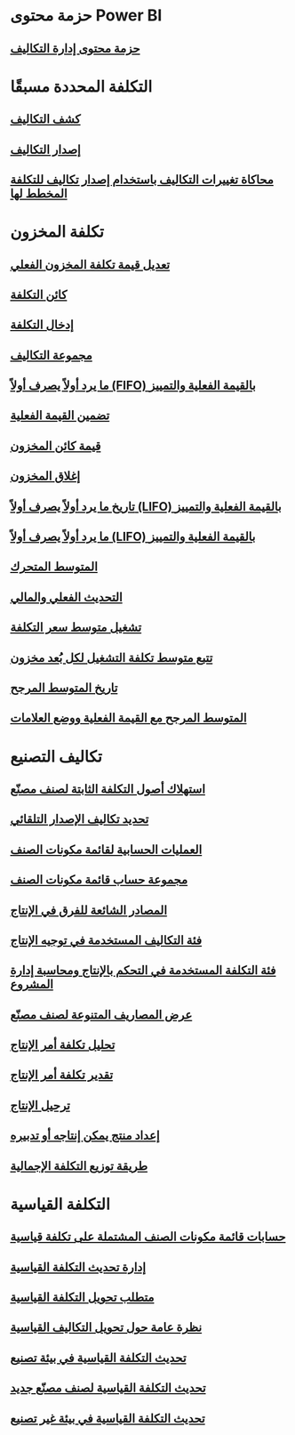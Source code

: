 # حزمة محتوى Power BI
## [حزمة محتوى إدارة التكاليف](/dynamics365/operations/dev-itpro/analytics/cost-management-content-pack?toc=/dynamics365/operations/supply-chain/toc.json)
# التكلفة المحددة مسبقًا
## [كشف التكاليف](costing-sheets.md)
## [إصدار التكاليف](costing-versions.md)
## [محاكاة تغييرات التكاليف باستخدام إصدار تكاليف للتكلفة المخطط لها](simulate-cost-changes-costing-version-planned-costs.md)
# تكلفة المخزون
## [تعديل قيمة تكلفة المخزون الفعلي](adjust-hand-inventory-cost-values.md)
## [كائن التكلفة](cost-object.md)
## [إدخال التكلفة](cost-entries.md)
## [مجموعة التكاليف](cost-groups.md)
## [ما يرد أولاً يصرف أولاً‬ (FIFO) بالقيمة الفعلية والتمييز](fifo-physical-value-marking.md)
## [تضمين القيمة الفعلية](include-physical-value.md)
## [قيمة كائن المخزون](physical-quantity.md)
## [إغلاق المخزون](inventory-close.md)
## [تاريخ ما يرد أولاً يصرف أولاً‬ (LIFO) بالقيمة الفعلية والتمييز](lifo-date-physical-value-marking.md)
## [ما يرد أولاً يصرف أولاً‬ (LIFO) بالقيمة الفعلية والتمييز](lifo-physical-value-marking.md)
## [المتوسط المتحرك](moving-average.md)
## [التحديث الفعلي والمالي](physical-financial-updates.md)
## [تشغيل متوسط سعر التكلفة](running-average-cost-price.md)
## [تتبع متوسط تكلفة التشغيل لكل بُعد مخزون](track-running-average-cost-per-inventory-dimension.md)
## [تاريخ المتوسط المرجح](weighted-average-date.md)
## [المتوسط المرجح مع القيمة الفعلية ووضع العلامات](weighted-average-physical-value-marking.md)
# تكاليف التصنيع
## [استهلاك أصول التكلفة الثابتة لصنف مصنّع](amortize-constant-costs-manufactured-item.md)
## [تحديد تكاليف الإصدار التلقائي](backflush-costing.md)
## [العمليات الحسابية لقائمة مكونات الصنف](bom-calculations.md)
## [مجموعة حساب قائمة مكونات الصنف](bom-calculation-groups.md)
## [المصادر الشائعة للفرق في الإنتاج](common-sources-of-production-variances.md)
## [فئة التكاليف المستخدمة في توجيه الإنتاج](cost-categories-used-production-routings.md)
## [فئة التكلفة المستخدمة في التحكم بالإنتاج ومحاسبة إدارة المشروع](cost-categories-used-production-control-project-management-accounting.md)
## [عرض المصاريف المتنوعة لصنف مصنّع](charges-manufactured-item.md)
## [تحليل تكلفة أمر الإنتاج](production-order-cost-analysis.md)
## [تقدير تكلفة أمر الإنتاج](production-order-cost-estimation.md)
## [ترحيل الإنتاج](production-posting.md)
## [إعداد منتج يمكن إنتاجه أو تدبيره](manufactured-items-treated-as-purchased-items.md)
## [طريقة توزيع التكلفة الإجمالية](methodology-total-cost-allocation.md)
# التكلفة القياسية
## [حسابات قائمة مكونات الصنف المشتملة على تكلفة قياسية](information-used-bom-calculations-standard-costs.md)
## [إدارة تحديث التكلفة القياسية](manage-standard-cost-updates.md)
## [متطلب تحويل التكلفة القياسية](prerequisites-standard-cost-conversion.md)
## [نظرة عامة حول تحويل التكاليف القياسية](standard-cost-conversion-overview.md)
## [تحديث التكلفة القياسية في بيئة تصنيع](update-standard-costs-manufacturing-environment.md)
## [تحديث التكلفة القياسية لصنف مصنّع جديد](update-standard-costs-new-manufactured-item.md)
## [تحديث التكلفة القياسية في بيئة غير تصنيع](update-standard-costs-non-manufacturing-environment.md)



